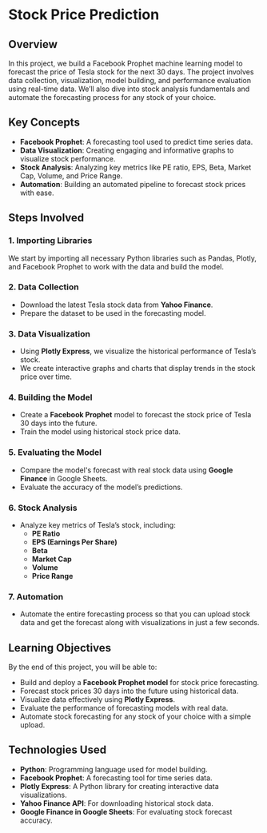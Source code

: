 # Stock Price Prediction

## Overview
In this project, we build a Facebook Prophet machine learning model to forecast the price of Tesla stock for the next 30 days. The project involves data collection, visualization, model building, and performance evaluation using real-time data. We’ll also dive into stock analysis fundamentals and automate the forecasting process for any stock of your choice.

## Key Concepts
- **Facebook Prophet**: A forecasting tool used to predict time series data.
- **Data Visualization**: Creating engaging and informative graphs to visualize stock performance.
- **Stock Analysis**: Analyzing key metrics like PE ratio, EPS, Beta, Market Cap, Volume, and Price Range.
- **Automation**: Building an automated pipeline to forecast stock prices with ease.

## Steps Involved

### 1. **Importing Libraries**
   We start by importing all necessary Python libraries such as Pandas, Plotly, and Facebook Prophet to work with the data and build the model.

### 2. **Data Collection**
   - Download the latest Tesla stock data from **Yahoo Finance**.
   - Prepare the dataset to be used in the forecasting model.

### 3. **Data Visualization**
   - Using **Plotly Express**, we visualize the historical performance of Tesla’s stock.
   - We create interactive graphs and charts that display trends in the stock price over time.

### 4. **Building the Model**
   - Create a **Facebook Prophet** model to forecast the stock price of Tesla 30 days into the future.
   - Train the model using historical stock price data.

### 5. **Evaluating the Model**
   - Compare the model's forecast with real stock data using **Google Finance** in Google Sheets.
   - Evaluate the accuracy of the model’s predictions.

### 6. **Stock Analysis**
   - Analyze key metrics of Tesla’s stock, including:
     - **PE Ratio**
     - **EPS (Earnings Per Share)**
     - **Beta**
     - **Market Cap**
     - **Volume**
     - **Price Range**

### 7. **Automation**
   - Automate the entire forecasting process so that you can upload stock data and get the forecast along with visualizations in just a few seconds.

## Learning Objectives
By the end of this project, you will be able to:
- Build and deploy a **Facebook Prophet model** for stock price forecasting.
- Forecast stock prices 30 days into the future using historical data.
- Visualize data effectively using **Plotly Express**.
- Evaluate the performance of forecasting models with real data.
- Automate stock forecasting for any stock of your choice with a simple upload.

## Technologies Used
- **Python**: Programming language used for model building.
- **Facebook Prophet**: A forecasting tool for time series data.
- **Plotly Express**: A Python library for creating interactive data visualizations.
- **Yahoo Finance API**: For downloading historical stock data.
- **Google Finance in Google Sheets**: For evaluating stock forecast accuracy.